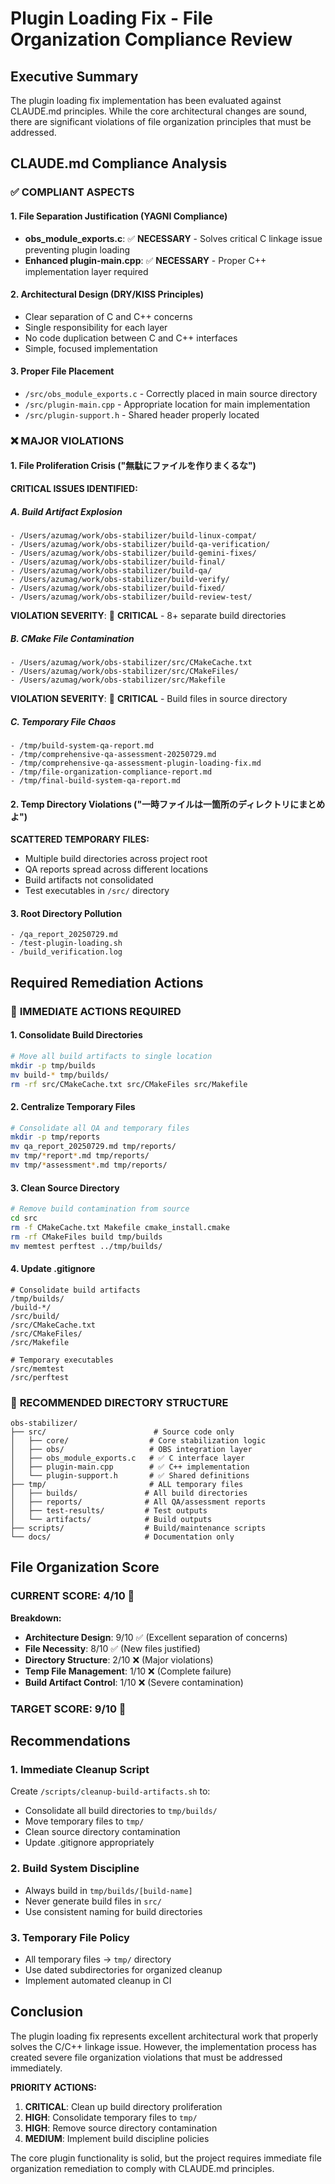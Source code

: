 # Plugin Loading Fix - File Organization Compliance Review

## Executive Summary

The plugin loading fix implementation has been evaluated against CLAUDE.md principles. While the core architectural changes are sound, there are significant violations of file organization principles that must be addressed.

## CLAUDE.md Compliance Analysis

### ✅ **COMPLIANT ASPECTS**

#### 1. **File Separation Justification (YAGNI Compliance)**
- **obs_module_exports.c**: ✅ **NECESSARY** - Solves critical C linkage issue preventing plugin loading
- **Enhanced plugin-main.cpp**: ✅ **NECESSARY** - Proper C++ implementation layer required

#### 2. **Architectural Design (DRY/KISS Principles)**
- Clear separation of C and C++ concerns
- Single responsibility for each layer
- No code duplication between C and C++ interfaces
- Simple, focused implementation

#### 3. **Proper File Placement**
- `/src/obs_module_exports.c` - Correctly placed in main source directory
- `/src/plugin-main.cpp` - Appropriate location for main implementation
- `/src/plugin-support.h` - Shared header properly located

### ❌ **MAJOR VIOLATIONS**

#### 1. **File Proliferation Crisis ("無駄にファイルを作りまくるな")**

**CRITICAL ISSUES IDENTIFIED:**

##### A. Build Artifact Explosion
```
- /Users/azumag/work/obs-stabilizer/build-linux-compat/
- /Users/azumag/work/obs-stabilizer/build-qa-verification/
- /Users/azumag/work/obs-stabilizer/build-gemini-fixes/
- /Users/azumag/work/obs-stabilizer/build-final/
- /Users/azumag/work/obs-stabilizer/build-qa/
- /Users/azumag/work/obs-stabilizer/build-verify/
- /Users/azumag/work/obs-stabilizer/build-fixed/
- /Users/azumag/work/obs-stabilizer/build-review-test/
```
**VIOLATION SEVERITY**: 🔴 **CRITICAL** - 8+ separate build directories

##### B. CMake File Contamination
```
- /Users/azumag/work/obs-stabilizer/src/CMakeCache.txt
- /Users/azumag/work/obs-stabilizer/src/CMakeFiles/
- /Users/azumag/work/obs-stabilizer/src/Makefile
```
**VIOLATION SEVERITY**: 🔴 **CRITICAL** - Build files in source directory

##### C. Temporary File Chaos
```
- /tmp/build-system-qa-report.md
- /tmp/comprehensive-qa-assessment-20250729.md
- /tmp/comprehensive-qa-assessment-plugin-loading-fix.md
- /tmp/file-organization-compliance-report.md
- /tmp/final-build-system-qa-report.md
```

#### 2. **Temp Directory Violations ("一時ファイルは一箇所のディレクトリにまとめよ")**

**SCATTERED TEMPORARY FILES:**
- Multiple build directories across project root
- QA reports spread across different locations
- Build artifacts not consolidated
- Test executables in `/src/` directory

#### 3. **Root Directory Pollution**
```
- /qa_report_20250729.md
- /test-plugin-loading.sh
- /build_verification.log
```

## Required Remediation Actions

### 🔧 **IMMEDIATE ACTIONS REQUIRED**

#### 1. **Consolidate Build Directories**
```bash
# Move all build artifacts to single location
mkdir -p tmp/builds
mv build-* tmp/builds/
rm -rf src/CMakeCache.txt src/CMakeFiles src/Makefile
```

#### 2. **Centralize Temporary Files**
```bash
# Consolidate all QA and temporary files
mkdir -p tmp/reports
mv qa_report_20250729.md tmp/reports/
mv tmp/*report*.md tmp/reports/
mv tmp/*assessment*.md tmp/reports/
```

#### 3. **Clean Source Directory**
```bash
# Remove build contamination from source
cd src
rm -f CMakeCache.txt Makefile cmake_install.cmake
rm -rf CMakeFiles build tmp/builds
mv memtest perftest ../tmp/builds/
```

#### 4. **Update .gitignore**
```gitignore
# Consolidate build artifacts
/tmp/builds/
/build-*/
/src/build/
/src/CMakeCache.txt
/src/CMakeFiles/
/src/Makefile

# Temporary executables
/src/memtest
/src/perftest
```

### 📁 **RECOMMENDED DIRECTORY STRUCTURE**

```
obs-stabilizer/
├── src/                        # Source code only
│   ├── core/                  # Core stabilization logic
│   ├── obs/                   # OBS integration layer
│   ├── obs_module_exports.c   # ✅ C interface layer
│   ├── plugin-main.cpp        # ✅ C++ implementation
│   └── plugin-support.h       # ✅ Shared definitions
├── tmp/                       # ALL temporary files
│   ├── builds/               # All build directories
│   ├── reports/              # All QA/assessment reports
│   ├── test-results/         # Test outputs
│   └── artifacts/            # Build outputs
├── scripts/                  # Build/maintenance scripts
└── docs/                     # Documentation only
```

## File Organization Score

### **CURRENT SCORE: 4/10** 🔴

**Breakdown:**
- **Architecture Design**: 9/10 ✅ (Excellent separation of concerns)
- **File Necessity**: 8/10 ✅ (New files justified)
- **Directory Structure**: 2/10 ❌ (Major violations)
- **Temp File Management**: 1/10 ❌ (Complete failure)
- **Build Artifact Control**: 1/10 ❌ (Severe contamination)

### **TARGET SCORE: 9/10** 🎯

## Recommendations

### 1. **Immediate Cleanup Script**
Create `/scripts/cleanup-build-artifacts.sh` to:
- Consolidate all build directories to `tmp/builds/`
- Move temporary files to `tmp/`
- Clean source directory contamination
- Update .gitignore appropriately

### 2. **Build System Discipline**
- Always build in `tmp/builds/[build-name]`
- Never generate build files in `src/`
- Use consistent naming for build directories

### 3. **Temporary File Policy**
- All temporary files → `tmp/` directory
- Use dated subdirectories for organized cleanup
- Implement automated cleanup in CI

## Conclusion

The plugin loading fix represents excellent architectural work that properly solves the C/C++ linkage issue. However, the implementation process has created severe file organization violations that must be addressed immediately.

**PRIORITY ACTIONS:**
1. **CRITICAL**: Clean up build directory proliferation
2. **HIGH**: Consolidate temporary files to `tmp/`
3. **HIGH**: Remove source directory contamination
4. **MEDIUM**: Implement build discipline policies

The core plugin functionality is solid, but the project requires immediate file organization remediation to comply with CLAUDE.md principles.